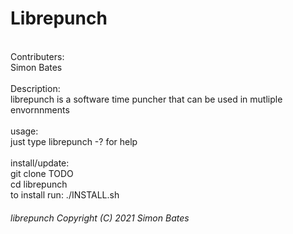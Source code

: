 # Librepunch
<br>
Contributers:<br>
Simon Bates<br>
<br>
Description:<br>
librepunch is a software time puncher that can be used in mutliple envornnments<br>
<br>
usage:<br>
just type librepunch -? for help<br>
<br>
install/update:<br>
git clone TODO<br>
cd librepunch<br>
to install run: ./INSTALL.sh<br>
<h6>librepunch  Copyright (C) 2021 Simon Bates</h6><br>
